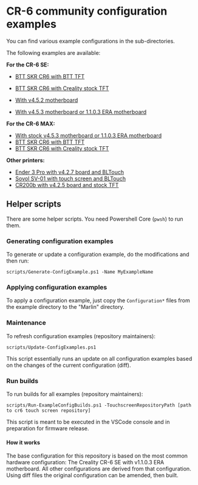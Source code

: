 # CR-6 community configuration examples

You can find various example configurations in the sub-directories.

The following examples are available: 

**For the CR-6 SE:**

- [BTT SKR CR6 with BTT TFT](./btt-skr-cr6-with-btt-tft)
- [BTT SKR CR6 with Creality stock TFT](./btt-skr-cr6-with-stock-creality-tft)

- [With v4.5.2 motherboard](./cr6-se-v4.5.2-mb)
- [With v4.5.3 motherboard or 1.1.0.3 ERA motherboard](./cr6-se-v4.5.3-mb)

**For the CR-6 MAX:**

- [With stock v4.5.3 motherboard or 1.1.0.3 ERA motherboard](./cr6-max-stock-mb)
- [BTT SKR CR6 with BTT TFT](./cr6-max-btt-skr-cr6-with-btt-tft)
- [BTT SKR CR6 with Creality stock TFT](./cr6-max-btt-skr-cr6-with-stock-creality-tft)

**Other printers:**
- [Ender 3 Pro with v4.2.7 board and BLTouch](./ender-3-pro-v427-board-bltouch)
- [Sovol SV-01 with touch screen and BLTouch](./sovol-sv-01)
- [CR200b with v4.2.5 board and stock TFT](./cr200b-stock-mb)

## Helper scripts

There are some helper scripts. You need Powershell Core (`pwsh`) to run them.

### Generating configuration examples
To generate or update a configuration example, do the modifications and then run:

    scripts/Generate-ConfigExample.ps1 -Name MyExampleName

### Applying configuration examples
To apply a configuration example, just copy the `Configuration*` files from the example directory to the "Marlin" directory.

### Maintenance

To refresh configuration examples (repository maintainers):

    scripts/Update-ConfigExamples.ps1

This script essentially runs an update on all configuration examples based on the changes of the current configuration (diff).

### Run builds

To run builds for all examples (repository maintainers):

    scripts/Run-ExampleConfigBuilds.ps1 -TouchscreenRepositoryPath [path to cr6 touch screen repository]

This script is meant to be executed in the VSCode console and in preparation for firmware release.

#### How it works

The base configuration for this repository is based on the most common hardware configuration: The Creality CR-6 SE with v1.1.0.3 ERA motherboard. All other configurations are derived from that configuration. Using diff files the original configuration can be amended, then built.